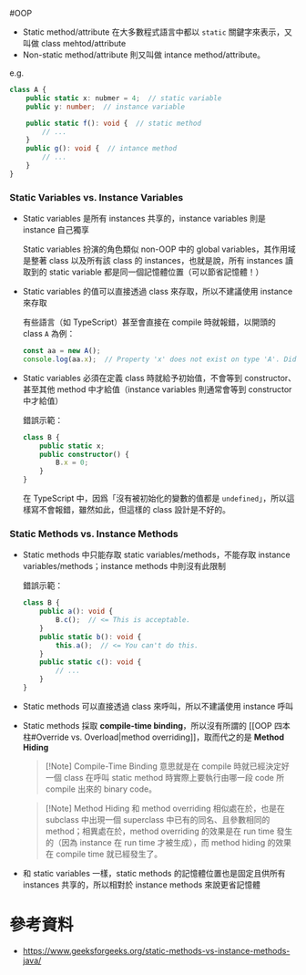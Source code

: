 #OOP 

- Static method/attribute 在大多數程式語言中都以 `static` 關鍵字來表示，又叫做 class mehtod/attribute
- Non-static method/attribute 則又叫做 intance method/attribute。

e.g.

```TypeScript
class A {
    public static x: nubmer = 4;  // static variable
    public y: number;  // instance variable

    public static f(): void {  // static method
        // ...
    }
    public g(): void {  // intance method
        // ...
    }
}
```



### Static Variables vs. Instance Variables

- Static variables 是所有 instances 共享的，instance variables 則是 instance 自己獨享

    Static variables 扮演的角色類似 non-OOP 中的 global variables，其作用域是整著 class 以及所有該 class 的 instances，也就是說，所有 instances 讀取到的 static variable 都是同一個記憶體位置（可以節省記憶體！）

- Static variables 的值可以直接透過 class 來存取，所以不建議使用 instance 來存取

    有些語言（如 TypeScript）甚至會直接在 compile 時就報錯，以開頭的 class `A` 為例：

    ```TypeScript
    const aa = new A();
    console.log(aa.x);  // Property 'x' does not exist on type 'A'. Did you mean to access the static member 'A.x' instead?
    ```

- Static variables 必須在定義 class 時就給予初始值，不會等到 constructor、甚至其他 method 中才給值（instance variables 則通常會等到 constructor 中才給值）

    錯誤示範：

    ```TypeScript
    class B {
        public static x;
        public constructor() {
            B.x = 0;
        }
    }
    ```

    在 TypeScript 中，因爲「沒有被初始化的變數的值都是 `undefined`」，所以這樣寫不會報錯，雖然如此，但這樣的 class 設計是不好的。
### Static Methods vs. Instance Methods

- Static methods 中只能存取 static variables/methods，不能存取 instance variables/methods；instance methods 中則沒有此限制

    錯誤示範：

    ```TypeScript
    class B {
        public a(): void {
            B.c();  // <= This is acceptable.
        }
        public static b(): void {
            this.a();  // <= You can't do this.
        }
        public static c(): void {
            // ...
        }
    }
    ```

- Static methods 可以直接透過 class 來呼叫，所以不建議使用 instance 呼叫

- Static methods 採取 **compile-time binding**，所以沒有所謂的 [[OOP 四本柱#Override vs. Overload|method overriding]]，取而代之的是 **Method Hiding**

    > [!Note] Compile-Time Binding
    >意思就是在 compile 時就已經決定好一個 class 在呼叫 static method 時實際上要執行由哪一段 code 所 compile 出來的 binary code。

    > [!Note] Method Hiding
    >和 method overriding 相似處在於，也是在 subclass 中出現一個 superclass 中已有的同名、且參數相同的 method；相異處在於，method overriding 的效果是在 run time 發生的（因為 instance 在 run time 才被生成），而 method hiding 的效果在 compile time 就已經發生了。
    
- 和 static variables 一樣，static methods 的記憶體位置也是固定且供所有 instances 共享的，所以相對於 instance methods 來說更省記憶體

# 參考資料

- <https://www.geeksforgeeks.org/static-methods-vs-instance-methods-java/>
